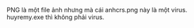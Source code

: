 PNG là một file ảnh nhưng mà cái anhcrs.png này là một virus. <br>
huyremy.exe thì không phải virus.
